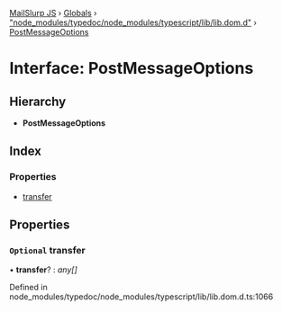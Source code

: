 [MailSlurp JS](../README.md) › [Globals](../globals.md) › ["node_modules/typedoc/node_modules/typescript/lib/lib.dom.d"](../modules/_node_modules_typedoc_node_modules_typescript_lib_lib_dom_d_.md) › [PostMessageOptions](_node_modules_typedoc_node_modules_typescript_lib_lib_dom_d_.postmessageoptions.md)

# Interface: PostMessageOptions

## Hierarchy

* **PostMessageOptions**

## Index

### Properties

* [transfer](_node_modules_typedoc_node_modules_typescript_lib_lib_dom_d_.postmessageoptions.md#optional-transfer)

## Properties

### `Optional` transfer

• **transfer**? : *any[]*

Defined in node_modules/typedoc/node_modules/typescript/lib/lib.dom.d.ts:1066
